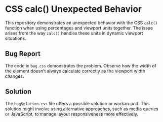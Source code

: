 # CSS calc() Unexpected Behavior

This repository demonstrates an unexpected behavior with the CSS `calc()` function when using percentages and viewport units together.  The issue arises from the way `calc()` handles these units in dynamic viewport situations.

## Bug Report

The code in `bug.css` demonstrates the problem.  Observe how the width of the element doesn't always calculate correctly as the viewport width changes.

## Solution

The `bugSolution.css` file offers a possible solution or workaround. This solution might involve using alternative approaches, such as media queries or JavaScript, to manage layout responsiveness more effectively.